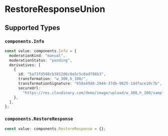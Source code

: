 # RestoreResponseUnion


## Supported Types

### `components.Info`

```typescript
const value: components.Info = {
  moderationKind: "manual",
  moderationStatus: "pending",
  derivatives: [
    {
      id: "5a73fd588cb301206c0a5c5c6ad796b3",
      transformation: "w_300,h_100/",
      transformationSignature: "658a49d8-2944-37db-9825-1ddface10c7b",
      secureUrl:
        "https://res.cloudinary.com/demo/image/upload/w_300,h_100/sample",
    },
  ],
};
```

### `components.RestoreResponse`

```typescript
const value: components.RestoreResponse = {};
```

